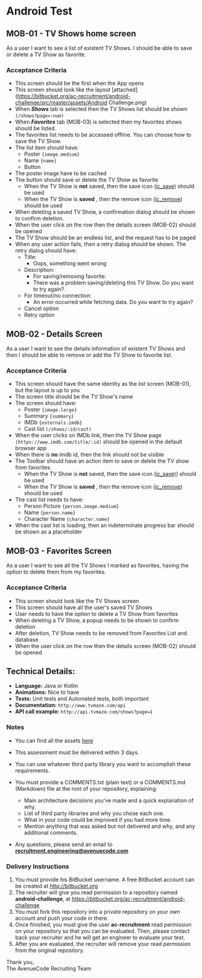 # Android Test


## MOB-01 - TV Shows home screen

As a user I want to see a list of existent TV Shows. I should be able to save or delete a TV Show as favorite.

### Acceptance Criteria

- This screen should be the first when the App opens
- This screen should look like the layout [attached](https://bitbucket.org/ac-recruitment/android-challenge/src/master/assets/Android Challenge.png)
- When **_Shows_** tab is selected then the TV Shows list should be shown `(/shows?page=:num)`
- When **_Favorites_** tab (MOB-03) is selected then my favorites shows should be listed.
- The favorites list needs to be accessed offline. You can choose how to save the TV Show.
- The list item should have:
	- Poster `{image.medium}`
	- Name `{name}`
	- Button
- The poster image have to be cached
- The button should save or delete the TV Show as favorite
	- When the TV Show is **not** saved, then the save icon ([ic_save](https://bitbucket.org/ac-recruitment/android-challenge/src/master/assets/ic_save.svg)) should be used
	- When the TV Show is **saved** , then the remove icon ([ic_remove](https://bitbucket.org/ac-recruitment/android-challenge/src/master/assets/ic_remove.svg)) should be used
- When deleting a saved TV Show, a confirmation dialog should be shown to confirm deletion.
- When the user click on the row then the details screen (MOB-02) should be opened
- The TV Show should be an endless list, and the request has to be paged
- When any user action fails, then a retry dialog should be shown. The retry dialog should have:
	- Title:
		- Oops, something went wrong
	- Description:
		- For saving/removing favorite:
		- There was a problem saving/deleting this TV Show. Do you want to try again?
	- For timeout/no connection:
		- An error occurred while fetching data. Do you want to try again?
	- Cancel option
	- Retry option



## MOB-02 - Details Screen

As a user I want to see the details information of existent TV Shows and then I should be able to remove or add the TV Show to favorite list.

### Acceptance Criteria

- This screen should have the same identity as the list screen (MOB-01), but the layout is up to you
- The screen title should be the TV Show's name
- The screen should have:
	- Poster `{image.large}`
	- Summary `{summary}`
	- IMDb `{externals.imdb}`
	- Cast list `(/shows/:id/cast)`
- When the user clicks on IMDb link, then the TV Show page `(https://www.imdb.com/title/:id)` should be opened in the default browser app
- When there is **no** imdb id, then the link should not be visible
- The Toolbar should have an action item to save or delete the TV show from favorites.
	- When the TV Show is **not** saved, then the save icon ([ic_save](https://bitbucket.org/ac-recruitment/android-challenge/src/master/assets/ic_save.svg))) should be used
	- When the TV Show is **saved** , then the remove icon ([ic_remove](https://bitbucket.org/ac-recruitment/android-challenge/src/master/assets/ic_remove.svg)) should be used
- The cast list needs to have:
	- Person Picture `{person.image.medium}`
	- Name `{person.name}`
	- Character Name `{character.name}`
- When the cast list is loading, then an indeterminate progress bar should be shown as a placeholder


## MOB-03 - Favorites Screen

As a user I want to see all the TV Shows I marked as favorites, having the option to delete them from my favorites.

### Acceptance Criteria

- This screen should look like the TV Shows screen
- This screen should have all the user's saved TV Shows
- User needs to have the option to delete a TV Show from favorites
- When deleting a TV Show, a popup needs to be shown to confirm deletion
- After deletion, TV Show needs to be removed from Favorites List and database
- When the user click on the row then the details screen (MOB-02) should be opened


## Technical Details:

* **Language:** Java or Kotlin
* **Animations:** Nice to have
* **Tests:** Unit tests and Automated tests, both important
* **Documentation:** `http://www.tvmaze.com/api`
* **API call example:** `http://api.tvmaze.com/shows?page=1`

### Notes

* You can find all the assets [here](https://bitbucket.org/ac-recruitment/android-challenge/src/master/assets/)
* This assessment must be delivered within 3 days.
* You can use whatever third party library you want to accomplish these requirements.
* You must provide a COMMENTS.txt (plain text) or a COMMENTS.md (Markdown) file at the root of your repository, explaining:

    * Main architecture decisions you've made and a quick explanation of why.
    * List of third party libraries and why you chose each one.
    * What in your code could be improved if you had more time.
    * Mention anything that was asked but not delivered and why, and any additional comments.
  
* Any questions, please send an email to **recruitment.engineering@avenuecode.com**

### Delivery Instructions

1. You must provide his BitBucket username. A free BitBucket account can be created at http://bitbucket.org
1. The recruiter will give you read permission to a repository named **android-challenge**, at https://bitbucket.org/ac-recruitment/android-challenge
1. You must fork this repository into a private repository on your own account and push your code in there.
1. Once finished, you must give the user **ac-recruitment** read permission on your repository so that you can be evaluated. Then, please contact back your recruiter and he will get an engineer to evaluate your test.
1. After you are evaluated, the recruiter will remove your read permission from the original repository.

Thank you,  
The AvenueCode Recruiting Team